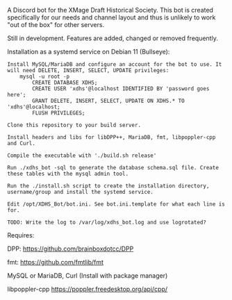 A Discord bot for the XMage Draft Historical Society. This bot is created specifically for our needs and channel layout and thus is unlikely to work "out of the box" for other servers.

Still in development. Features are added, changed or removed frequently.

Installation as a systemd service on Debian 11 (Bullseye):

	Install MySQL/MariaDB and configure an account for the bot to use. It will need DELETE, INSERT, SELECT, UPDATE privileges:
		mysql -u root -p
			CREATE DATABASE XDHS;
			CREATE USER 'xdhs'@localhost IDENTIFIED BY 'password goes here';
			GRANT DELETE, INSERT, SELECT, UPDATE ON XDHS.* TO 'xdhs'@localhost;
			FLUSH PRIVILEGES;

	Clone this repository to your build server.

	Install headers and libs for libDPP++, MariaDB, fmt, libpoppler-cpp and Curl.

	Compile the executable with './build.sh release'

	Run ./xdhs_bot -sql to generate the database schema.sql file. Create these tables with the mysql admin tool.

	Run the ./install.sh script to create the installation directory, username/group and install the systemd service.

	Edit /opt/XDHS_Bot/bot.ini. See bot.ini.template for what each line is for.

	TODO: Write the log to /var/log/xdhs_bot.log and use logrotated?



Requires:

DPP: https://github.com/brainboxdotcc/DPP

fmt: https://github.com/fmtlib/fmt

MySQL or MariaDB, Curl (Install with package manager)

 libpoppler-cpp https://poppler.freedesktop.org/api/cpp/
